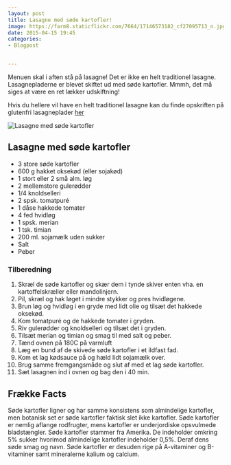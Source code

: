 ```yaml
---
layout: post
title: Lasagne med søde kartofler!
image: https://farm8.staticflickr.com/7664/17146573182_cf27095713_n.jpg
date: 2015-04-15 19:45
categories:
- Blogpost


---
```

Menuen skal i aften stå på lasagne! Det er ikke en helt traditionel lasagne. Lasagnepladerne er blevet skiftet ud med søde kartofler. Mmmh, det må siges at være en ret lækker udskiftning! 

Hvis du hellere vil have en helt traditionel lasagne kan du finde opskriften på glutenfri lasagneplader [her](http://www.femmefood.com/2015/04/hjemmelavede-glutenfrie-lasagneplader/)

![Lasagne med søde kartofler](https://farm8.staticflickr.com/7664/17146573182_cf27095713_z.jpg)


## Lasagne med søde kartofler 
- 3 store søde kartofler
- 600 g hakket oksekød (eller sojakød)
- 1 stort eller 2 små alm. løg
- 2 mellemstore gulerødder
- 1/4 knoldselleri
- 2 spsk. tomatpuré
- 1 dåse hakkede tomater
- 4 fed hvidløg
- 1 spsk. merian
- 1 tsk. timian
- 200 ml. sojamælk uden sukker
- Salt
- Peber



### Tilberedning
1. Skræl de søde kartofler og skær dem i tynde skiver enten vha. en kartoffelskræller eller mandolinjern.
2. Pil, skræl og hak løget i mindre stykker og pres hvidløgene.
3. Brun løg og hvidløg i en gryde med lidt olie og tilsæt det hakkede oksekød.
4. Kom tomatpuré og de hakkede tomater i gryden.
5. Riv gulerødder og knoldselleri og tilsæt det i gryden.
6. Tilsæt merian og timian og smag til med salt og peber.
7. Tænd ovnen på 180C på varmluft
8. Læg en bund af de skivede søde kartofler i et ildfast fad.
9. Kom et lag kødsauce på og hæld lidt sojamælk over.
10. Brug samme fremgangsmåde og slut af med et lag søde kartofler. 
11. Sæt lasagnen ind i ovnen og bag den i 40 min.









## Frække Facts
Søde kartofler ligner og har samme konsistens som almindelige kartofler, men botanisk set er søde kartofler faktisk slet ikke kartofler. Søde kartofler er nemlig aflange rodfrugter, mens kartofler er underjordiske opsvulmede bladstængler. Søde kartofler stammer fra Amerika. De indeholder omkring 5% sukker hvorimod almindelige kartofler indeholder 0,5%. Deraf dens søde smag og navn. Søde kartofler er desuden rige på A-vitaminer og B-vitaminer samt mineralerne kalium og calcium. 